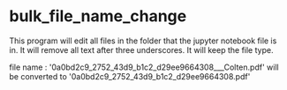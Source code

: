 # bulk_file_name_change

This program will edit all files in the folder that the jupyter notebook file is in. It will remove all text after three underscores. It will keep the file type. 

file name : '0a0bd2c9_2752_43d9_b1c2_d29ee9664308___Colten.pdf' will be converted to '0a0bd2c9_2752_43d9_b1c2_d29ee9664308.pdf'
